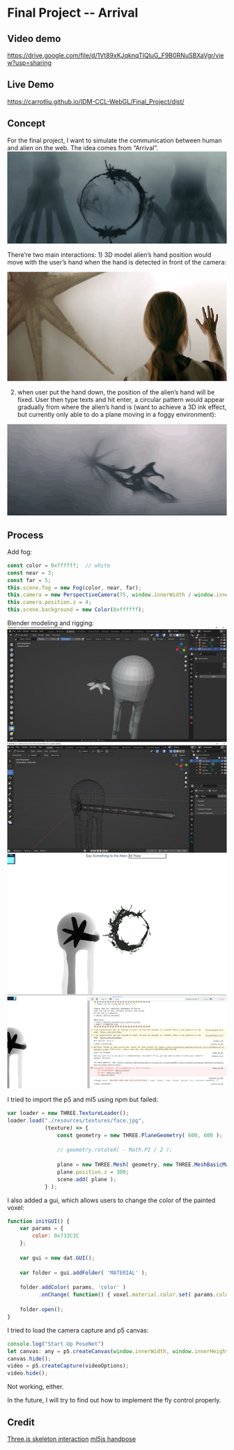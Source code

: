 # Final Project -- Arrival

## Video demo
<https://drive.google.com/file/d/1Vt89xKJqknqTIQluG_F9B0RNuSBXaVgr/view?usp=sharing>

## Live Demo
<https://carrotliu.github.io/IDM-CCL-WebGL/Final_Project/dist/>


## Concept
For the final project, I want to simulate the communication between human and alien on the web. The idea comes from “Arrival”.
![arrival1](https://github.com/CarrotLiu/IDM-CCL-WebGL/blob/main/Final_Project/arrival1.png) 

There’re two main interactions: 1) 3D model alien’s hand position would move with the user’s hand when the hand is detected in front of the camera:

![arrival2](https://github.com/CarrotLiu/IDM-CCL-WebGL/blob/main/Final_Project/arrival2.jpg)

2) when user put the hand down, the position of the alien’s hand will be fixed. User then type texts and hit enter, a circular pattern would appear gradually from where the alien’s hand is (want to achieve a 3D ink effect, but currently only able to do a plane moving in a foggy environment):

![arrival3](https://github.com/CarrotLiu/IDM-CCL-WebGL/blob/main/Final_Project/arrival3.gif)

## Process

Add fog: 
```javascript
const color = 0xffffff;  // white
const near = 3;
const far = 5;
this.scene.fog = new Fog(color, near, far);
this.camera = new PerspectiveCamera(75, window.innerWidth / window.innerHeight,0.1, 5);
this.camera.position.z = 4;
this.scene.background = new Color(0xffffff); 
```
Blender modeling and rigging:
![blender1](https://github.com/CarrotLiu/IDM-CCL-WebGL/blob/main/Final_Project/blender1.png)
![blender2](https://github.com/CarrotLiu/IDM-CCL-WebGL/blob/main/Final_Project/blender2.png)
![blender3](https://github.com/CarrotLiu/IDM-CCL-WebGL/blob/main/Final_Project/blender3.png)
![blender4](https://github.com/CarrotLiu/IDM-CCL-WebGL/blob/main/Final_Project/blender4.png)

I tried to import the p5 and ml5 using npm but failed:

```javascript
var loader = new THREE.TextureLoader();
loader.load("./resources/textures/face.jpg",
			(texture) => {
				const geometry = new THREE.PlaneGeometry( 600, 600 );

				// geometry.rotateX( - Math.PI / 2 );
			
				plane = new THREE.Mesh( geometry, new THREE.MeshBasicMaterial( { color: 0xffffff, map: texture } ) );
				plane.position.z = 300;
				scene.add( plane );
			} );
```


I also added a gui, which allows users to change the color of the painted voxel:

```javascript
function initGUI() {
	var params = {
		color: 0x733C3C
	};
	
	var gui = new dat.GUI();
	
	var folder = gui.addFolder( 'MATERIAL' );
	
	folder.addColor( params, 'color' )
		  .onChange( function() { voxel.material.color.set( params.color ); } );
	
	folder.open();
}
```
I tried to load the camera capture and p5 canvas:
```javascript
console.log("Start Up PoseNet")
let canvas: any = p5.createCanvas(window.innerWidth, window.innerHeight);
canvas.hide();
video = p5.createCapture(videoOptions);
video.hide();
```
Not working, either. 

In the future, I will try to find out how to implement the fly control properly.

## Credit
[Three.js skeleton interaction](https://tympanus.net/codrops/2019/10/14/how-to-create-an-interactive-3d-character-with-three-js/)
[ml5js handpose](https://editor.p5js.org/jeeyoonhyun/sketches/YiDt-sf59)